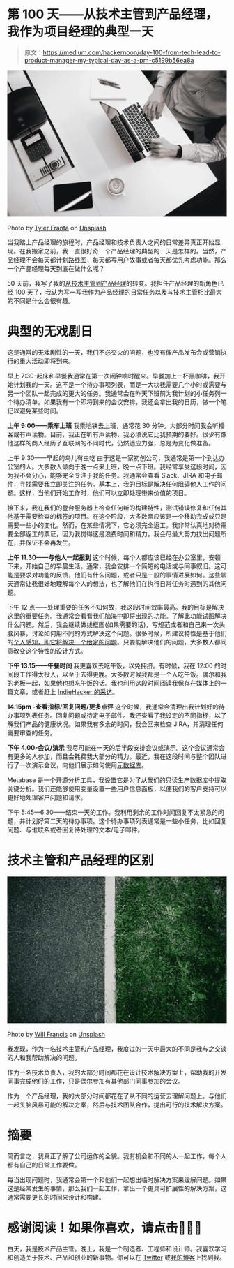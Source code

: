 # 第 100 天——从技术主管到产品经理，我作为项目经理的典型一天

> 原文：<https://medium.com/hackernoon/day-100-from-tech-lead-to-product-manager-my-typical-day-as-a-pm-c5199b56ea8a>

![](img/b2094c30eac10e60cd562fd416840c43.png)

Photo by [Tyler Franta](https://unsplash.com/photos/iusJ25iYu1c?utm_source=unsplash&utm_medium=referral&utm_content=creditCopyText) on [Unsplash](https://unsplash.com/search/photos/work?utm_source=unsplash&utm_medium=referral&utm_content=creditCopyText)

当我踏上产品经理的旅程时，产品经理和技术负责人之间的日常差异真正开始显现。在我搬家之前，我一直很好奇一个产品经理的典型的一天是怎样的。当然，产品经理不会每天都计划[路线图](https://hackernoon.com/tagged/roadmap)，每天都写用户故事或者每天都优先考虑功能。那么一个产品经理每天到底在做什么呢？

50 天前，我写了我的[从技术主管到产品经理](/swlh/day-50-transition-from-tech-lead-to-technical-product-manger-a9aeb1d56dbd)的转变。我担任产品经理的新角色已经 100 天了，我认为写一写我作为产品经理的日常任务以及与技术主管相比最大的不同是什么会很有趣。

# 典型的无戏剧日

这是通常的无戏剧性的一天，我们不必交火的问题，也没有像产品发布会或营销执行的重大活动即将到来。

早上 7:30-起床和早餐我通常在第一次闹钟响时醒来。早餐加上一杯黑咖啡，我开始计划我的一天。这不是一个待办事项列表，而是一大块我需要几个小时或需要与另一个团队一起完成的更大的任务。我通常会在昨天下班前为我计划的小任务列一个待办清单。如果我有一个即将到来的会议安排，我还会拿出我的日历，做一个笔记以避免某些时间。

**上午 9:00——乘车上班**
我乘地铁去上班，通常花 30 分钟。大部分时间我会听播客或有声读物。目前，我正在听有声读物，我必须说它比我预期的要好。很少有像他这样的商人经历了互联网的不同时代，仍然适应力强，总是为变化做准备。

上午 9:30——早起的鸟儿有虫吃
由于这是一家初创公司，我通常是第一个到达办公室的人。大多数人倾向于晚一点来上班，晚一点下班。我经常享受这段时间，因为我不会分心，能够完全专注于我的任务。我通常会查看 Slack、JIRA 和电子邮件，寻找需要我立即关注的任务。基本上，我的目标是解决任何阻碍他人工作的问题。这样，当他们开始工作时，他们可以立即处理带来价值的项目。

接下来，我在我们的登台服务器上检查任何新的构建特性，测试错误修复和任何其他基于需要检查的标签的项目。在这个阶段，大多数票应该是一个移动完成或只是需要一些小的变化。然而，在某些情况下，它必须完全返工。我非常认真地对待需要全部返工的票证，因为我觉得这是浪费时间和精力。我会尽最大努力找出问题所在，并保证不会再发生。

**上午 11.30——与他人一起报到** 这个时候，每个人都应该已经在办公室里，安顿下来，开始自己的早晨生活。通常，我会安排一个简短的电话或与同事叙旧。这可能是要求对功能的反馈，他们有什么问题，或者只是一般的事情进展如何。这些聊天通常让我很好地理解每个人的想法，也了解他们在执行日常任务时遇到的其他问题。

下午 12 点——处理重要的任务不知何故，我这段时间效率最高。我的目标是解决这里的重要任务。我通常会看看我们脑海中即将出现的功能。了解此功能试图解决什么问题。然后，我会继续做线框图(如果需要的话)，写规范或者和自己来一次头脑风暴，讨论如何用不同的方式解决这个问题。很多时候，所建议特性是基于他们的[个人感知，即它将解决一个给定的问题](/swlh/90-of-the-battle-is-won-when-we-solve-the-xy-problem-in-product-management-5a7aef1fa4fa)。只要能解决他们的问题，大多数人都同意改变这个特性的设计方式。

**下午 13.15——午餐时间** 我更喜欢去吃午饭，以免拥挤。有时候，我在 12:00 的时间段工作得太投入，以至于去得更晚。大多数时候我都是一个人吃午饭。偶尔和我的老板一起，如果他也想吃午饭的话。我也利用这段时间阅读我保存在[媒体](/)上的一篇文章，或者赶上 [IndieHacker 的采访](https://www.indiehackers.com/interviews/page/1)。

**14.15pm -查看指标/回复问题/更多点评** 这个时候，我通常会清理出我计划好的待办事项列表任务。回复问题或待定电子邮件。我还查看了我设定的不同指标，以了解我们产品的健康状况。如果我有多余的时间，我会回来检查 JIRA，并清理任何需要审查的任务。

**下午 4.00-会议/演示** 我尽可能在一天的后半段安排会议或演示。这个会议通常会有更多的人参加，而且会耗费我大部分的精力。最近，我在这段时间与整个团队进行了一次演示会议，向他们展示如何使用[元数据库](https://www.metabase.com/)。

Metabase 是一个开源分析工具，我设置它是为了从我们的只读生产数据库中提取关键分析。我们还能够使用变量设置一些用户信息面板，以便我们的客户支持可以更好地处理客户问题和请求。

下午 5:45—6:30——结束一天的工作。我利用剩余的工作时间回复不太紧急的问题，并计划好第二天的待办事项。这个待办事项列表通常是一些小任务，比如回复问题、与谁联系或者回复待处理的文本/电子邮件。

# 技术主管和产品经理的区别

![](img/37d0e67eb47303ddd636cc29363276b7.png)

Photo by [Will Francis](https://unsplash.com/photos/Rm3nWQiDTzg?utm_source=unsplash&utm_medium=referral&utm_content=creditCopyText) on [Unsplash](https://unsplash.com/search/photos/difference?utm_source=unsplash&utm_medium=referral&utm_content=creditCopyText)

我发现，作为一名技术主管和产品经理，我度过的一天中最大的不同是我与之交谈的人和我帮助解决的问题。

作为一名技术负责人，我的大部分时间都花在设计技术解决方案上，帮助我的开发同事完成他们的工作，只是偶尔参加有其他部门同事参加的会议。

作为一个产品经理，我的大部分时间都花在了从不同的运营去理解问题上。与他们一起头脑风暴可能的解决方案，然后与技术团队合作，提出可行的技术解决方案。

# 摘要

简而言之，我真正了解了公司运作的全貌。我有机会和不同的人一起工作，每个人都有自己的日常工作要做。

每当出现问题时，我通常会第一个和他们一起想出临时解决方案来缓解问题。如果这是经常发生的事情，那么我们一起工作，拿出一个更具可扩展性的解决方案，这通常需要更长的时间来设计和构建。

# 感谢阅读！如果你喜欢，请点击👏👏👏

白天，我是技术产品主管。晚上，我是一个制造者、工程师和设计师。我喜欢学习和创造关于技术、产品和创业的新事物。你可以在 [Twitter](https://twitter.com/Zaccc123) 或[我的博客](https://zackwan.app/)上找到我。
